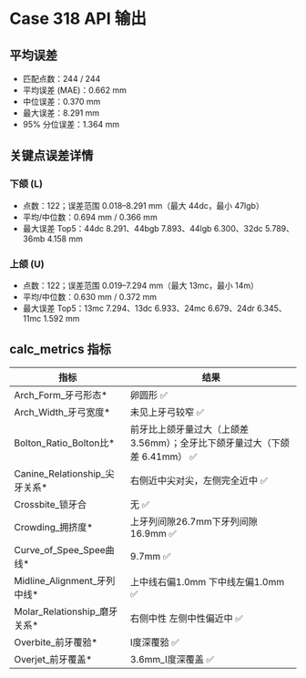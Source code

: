 # Case 318 API 输出

## 平均误差
- 匹配点数：244 / 244
- 平均误差 (MAE)：0.662 mm
- 中位误差：0.370 mm
- 最大误差：8.291 mm
- 95% 分位误差：1.364 mm

## 关键点误差详情
### 下颌 (L)
- 点数：122；误差范围 0.018–8.291 mm（最大 44dc，最小 47lgb）
- 平均/中位数：0.694 mm / 0.366 mm
- 最大误差 Top5：44dc 8.291、44bgb 7.893、44lgb 6.300、32dc 5.789、36mb 4.158 mm

### 上颌 (U)
- 点数：122；误差范围 0.019–7.294 mm（最大 13mc，最小 14m）
- 平均/中位数：0.630 mm / 0.372 mm
- 最大误差 Top5：13mc 7.294、13dc 6.933、24mc 6.679、24dr 6.345、11mc 1.592 mm

## calc_metrics 指标

| 指标 | 结果 |
| --- | --- |
| Arch_Form_牙弓形态* | 卵圆形 ✅ |
| Arch_Width_牙弓宽度* | 未见上牙弓较窄 ✅ |
| Bolton_Ratio_Bolton比* | 前牙比上颌牙量过大（上颌差 3.56mm）；全牙比下颌牙量过大（下颌差 6.41mm） ✅ |
| Canine_Relationship_尖牙关系* | 右侧近中尖对尖，左侧完全近中 ✅ |
| Crossbite_锁牙合 | 无 ✅ |
| Crowding_拥挤度* | 上牙列间隙26.7mm下牙列间隙16.9mm ✅ |
| Curve_of_Spee_Spee曲线* | 9.7mm ✅ |
| Midline_Alignment_牙列中线* | 上中线右偏1.0mm 下中线左偏1.0mm ✅ |
| Molar_Relationship_磨牙关系* | 右侧中性 左侧中性偏近中 ✅ |
| Overbite_前牙覆𬌗* | Ⅰ度深覆𬌗 ✅ |
| Overjet_前牙覆盖* | 3.6mm_Ⅰ度深覆盖 ✅ |
